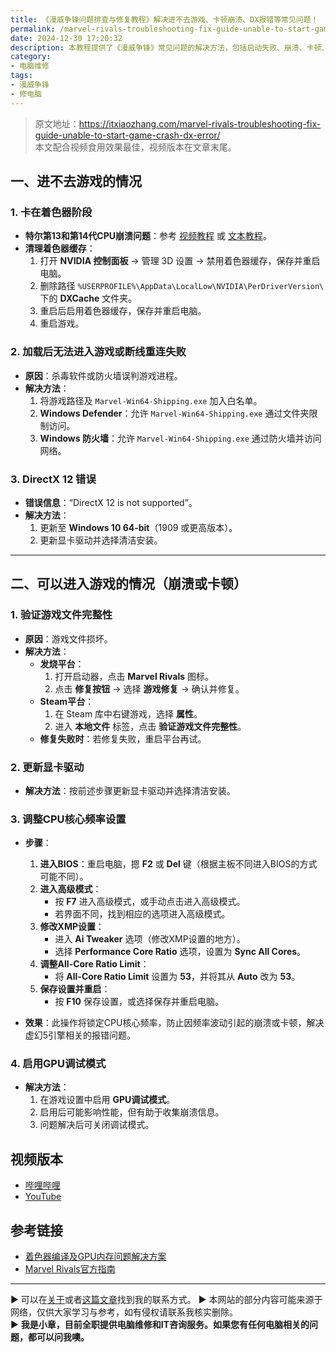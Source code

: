 ```yaml
---
title: 《漫威争锋问题排查与修复教程》解决进不去游戏、卡顿崩溃、DX报错等常见问题！
permalink: /marvel-rivals-troubleshooting-fix-guide-unable-to-start-game-crash-dx-error/
date: 2024-12-30 17:20:32
description: 本教程提供了《漫威争锋》常见问题的解决方法，包括启动失败、崩溃、卡顿、DX报错等。内容涉及清理着色器缓存、修复游戏文件、更新显卡驱动以及调整防火墙和杀毒软件设置，帮助提升游戏稳定性与流畅度。
category:
- 电脑维修
tags:
- 漫威争锋
- 修电脑
---
```


> 原文地址：<https://itxiaozhang.com/marvel-rivals-troubleshooting-fix-guide-unable-to-start-game-crash-dx-error/>  
> 本文配合视频食用效果最佳，视频版本在文章末尾。

## 一、进不去游戏的情况

### 1. **卡在着色器阶段**

- **特尔第13和第14代CPU崩溃问题**：参考 [视频教程](https://www.bilibili.com/video/BV12pq8YFE9Q) 或 [文本教程](https://itxiaozhang.com/marvel-rivals-shader-compilation-gpu-memory-issue/)。
- **清理着色器缓存**：
  1. 打开 **NVIDIA 控制面板** → 管理 3D 设置 → 禁用着色器缓存，保存并重启电脑。
  2. 删除路径 `%USERPROFILE%\AppData\LocalLow\NVIDIA\PerDriverVersion\` 下的 **DXCache** 文件夹。
  3. 重启后启用着色器缓存，保存并重启电脑。
  4. 重启游戏。

### 2. **加载后无法进入游戏或断线重连失败**

- **原因**：杀毒软件或防火墙误判游戏进程。
- **解决方法**：
  1. 将游戏路径及 `Marvel-Win64-Shipping.exe` 加入白名单。
  2. **Windows Defender**：允许 `Marvel-Win64-Shipping.exe` 通过文件夹限制访问。
  3. **Windows 防火墙**：允许 `Marvel-Win64-Shipping.exe` 通过防火墙并访问网络。

### 3. **DirectX 12 错误**

- **错误信息**：“DirectX 12 is not supported”。
- **解决方法**：
  1. 更新至 **Windows 10 64-bit**（1909 或更高版本）。
  2. 更新显卡驱动并选择清洁安装。

---

## 二、可以进入游戏的情况（崩溃或卡顿）

### 1. **验证游戏文件完整性**

- **原因**：游戏文件损坏。
- **解决方法**：
  - **发烧平台**：
    1. 打开启动器，点击 **Marvel Rivals** 图标。
    2. 点击 **修复按钮** → 选择 **游戏修复** → 确认并修复。
  - **Steam平台**：
    1. 在 Steam 库中右键游戏，选择 **属性**。
    2. 进入 **本地文件** 标签，点击 **验证游戏文件完整性**。
  - **修复失败时**：若修复失败，重启平台再试。

### 2. **更新显卡驱动**

- **解决方法**：按前述步骤更新显卡驱动并选择清洁安装。

### 3. **调整CPU核心频率设置**

- **步骤**：
  1. **进入BIOS**：重启电脑，摁 **F2** 或 **Del** 键（根据主板不同进入BIOS的方式可能不同）。
  2. **进入高级模式**：
     - 按 **F7** 进入高级模式，或手动点击进入高级模式。
     - 若界面不同，找到相应的选项进入高级模式。
  3. **修改XMP设置**：
     - 进入 **Ai Tweaker** 选项（修改XMP设置的地方）。
     - 选择 **Performance Core Ratio** 选项，设置为 **Sync All Cores**。
  4. **调整All-Core Ratio Limit**：
     - 将 **All-Core Ratio Limit** 设置为 **53**，并将其从 **Auto** 改为 **53**。
  5. **保存设置并重启**：
     - 按 **F10** 保存设置，或选择保存并重启电脑。

- **效果**：此操作将锁定CPU核心频率，防止因频率波动引起的崩溃或卡顿，解决虚幻5引擎相关的报错问题。

### 4. **启用GPU调试模式**

- **解决方法**：
  1. 在游戏设置中启用 **GPU调试模式**。
  2. 启用后可能影响性能，但有助于收集崩溃信息。
  3. 问题解决后可关闭调试模式。

## 视频版本

- [哔哩哔哩](https://space.bilibili.com/3546607630944387)
- [YouTube](https://www.youtube.com/@itxiaozhang)

## 参考链接

- [着色器编译及GPU内存问题解决方案](https://itxiaozhang.com/marvel-rivals-shader-compilation-gpu-memory-issue/)
- [Marvel Rivals官方指南](https://marvelrivals.163.com/guide/)

---
▶ 可以在[关于](https://itxiaozhang.com/about/)或者[这篇文章](https://itxiaozhang.com/about-computer-repair-services-with-me/)找到我的联系方式。
▶ 本网站的部分内容可能来源于网络，仅供大家学习与参考，如有侵权请联系我核实删除。  
▶ **我是小章，目前全职提供电脑维修和IT咨询服务。如果您有任何电脑相关的问题，都可以问我噢。**  
